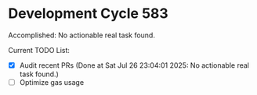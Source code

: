 # Development Cycle 583

Accomplished: No actionable real task found.

Current TODO List:

- [x] Audit recent PRs  (Done at Sat Jul 26 23:04:01 2025: No actionable real task found.)
- [ ] Optimize gas usage